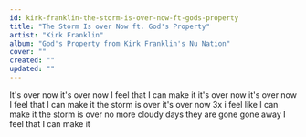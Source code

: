 ```yaml
---
id: kirk-franklin-the-storm-is-over-now-ft-gods-property
title: "The Storm Is over Now ft. God's Property"
artist: "Kirk Franklin"
album: "God's Property from Kirk Franklin's Nu Nation"
cover: ""
created: ""
updated: ""
---
```


It's over now
it's over now
I feel that I can make it
it's over now
it's over now
I feel that I can make it
the storm is over
it's over now 3x
i feel like I can make it
the storm is over
no more cloudy days
they are gone  gone away
I feel that I can make it